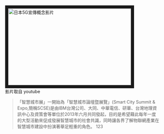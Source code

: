 <a href="http://www.youtube.com/watch?feature=player_embedded&v=JT7vob0CHK0" target="_blank"><img src="http://img.youtube.com/vi/JT7vob0CHK0/0.jpg" 
alt="日本5G宣傳概念影片" width="400" height="250" border="10" /></a>
<br>影片取自 youtube
<br>
> 「智慧城市展」一開始為「智慧城市論壇暨展覽」(Smart City Summit & Expo,簡稱SCSE)是由IBM台灣公司、大同、中華電信、研華、台灣地理資訊中心及資策會等單位於2013年六月共同發起，目的是希望藉此每年一度的大型活動來促成發展智慧城市的社會共識，同時讓各界了解物聯網產業在智慧城市建設中扮演著舉足輕重的角色。
123
